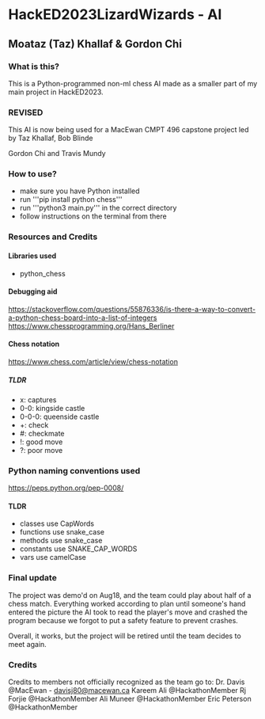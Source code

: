 # HackED2023LizardWizards - AI
## Moataz (Taz) Khallaf & Gordon Chi
### What is this?
This is a Python-programmed non-ml chess AI made as a smaller part of my main project in HackED2023.

### REVISED
This AI is now being used for a MacEwan CMPT 496 capstone project led by Taz Khallaf, Bob Blinde

Gordon Chi and Travis Mundy

### How to use?
- make sure you have Python installed
- run '''pip install python chess'''
- run '''python3 main.py''' in the correct directory
- follow instructions on the terminal from there

### Resources and Credits
#### Libraries used
- python_chess

#### Debugging aid
https://stackoverflow.com/questions/55876336/is-there-a-way-to-convert-a-python-chess-board-into-a-list-of-integers \
https://www.chessprogramming.org/Hans_Berliner

#### Chess notation
https://www.chess.com/article/view/chess-notation

##### TLDR
- x: captures
- 0-0: kingside castle
- 0-0-0: queenside castle
- +: check
- #: checkmate
- !: good move
- ?: poor move

### Python naming conventions used
https://peps.python.org/pep-0008/

#### TLDR
- classes use CapWords
- functions use snake_case
- methods use snake_case
- constants use SNAKE_CAP_WORDS
- vars use camelCase

### Final update
The project was demo'd on Aug18, and the team could play about half of a chess match.
Everything worked according to plan until someone's hand entered the picture the AI took
to read the player's move and crashed the program because we forgot to put a safety feature
to prevent crashes.

Overall, it works, but the project will be retired until the team decides to meet again.

### Credits
Credits to members not officially recognized as the team go to:
Dr. Davis @MacEwan - davisj80@macewan.ca
Kareem Ali @HackathonMember 
Rj Forjie @HackathonMember
Ali Muneer @HackathonMember
Eric Peterson @HackathonMember
